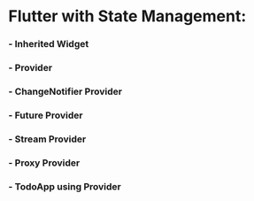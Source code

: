 # Flutter with State Management:

### - Inherited Widget
### - Provider
### - ChangeNotifier Provider
### - Future Provider
### - Stream Provider
### - Proxy Provider  
### - TodoApp using Provider

 
